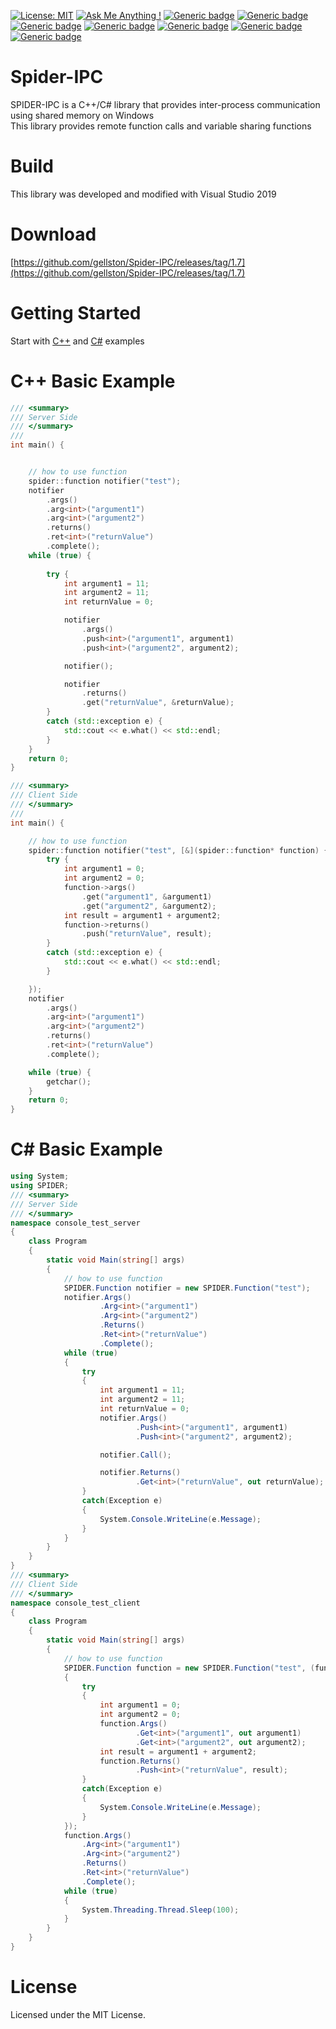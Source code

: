 [![License: MIT](https://img.shields.io/badge/License-MIT-yellow.svg)](https://opensource.org/licenses/MIT)
[![Ask Me Anything !](https://img.shields.io/badge/Ask%20me-anything-1abc9c.svg)](https://github.com/gellston/gellston/issues)
[![Generic badge](https://img.shields.io/badge/Build-Pass-green)](https://github.com/gellston/Spider-IPC/releases/tag/1.7)
[![Generic badge](https://img.shields.io/badge/Visual%20Studio-2013-green)](https://github.com)
[![Generic badge](https://img.shields.io/badge/Visual%20Studio-2019-green)](https://github.com)
[![Generic badge](https://img.shields.io/badge/Linker-v120-green)](https://github.com)
[![Generic badge](https://img.shields.io/badge/Linker-v142-green)](https://github.com)
[![Generic badge](https://img.shields.io/badge/OS-Windows7-blue)](https://github.com)
[![Generic badge](https://img.shields.io/badge/OS-Windows10-blue)](https://github.com)


# Spider-IPC
SPIDER-IPC is a C++/C# library that provides inter-process communication using shared memory on Windows <br>
This library provides remote function calls and variable sharing functions

# Build
This library was developed and modified with Visual Studio 2019 <br>

# Download
[https://github.com/gellston/Spider-IPC/releases/tag/1.7](https://github.com/gellston/Spider-IPC/releases/tag/1.7)


# Getting Started 
Start with [C++](https://github.com/gellston/Spider-IPC/tree/main/SpiderNative) and [C#](https://github.com/gellston/Spider-IPC/tree/main/SpiderSharp) examples <br>



# C++ Basic Example

```cpp
/// <summary>
/// Server Side
/// </summary>
///
int main() {


    // how to use function
	spider::function notifier("test");
	notifier
		.args()
		.arg<int>("argument1")
		.arg<int>("argument2")
		.returns()
		.ret<int>("returnValue")
		.complete();
	while (true) {
		
		try {
			int argument1 = 11;
			int argument2 = 11;
			int returnValue = 0;

			notifier
				.args()
				.push<int>("argument1", argument1)
				.push<int>("argument2", argument2);

			notifier();

			notifier
				.returns()
				.get("returnValue", &returnValue);
		}
		catch (std::exception e) {
			std::cout << e.what() << std::endl;
		}
	}
	return 0;
}

/// <summary>
/// Client Side
/// </summary>
/// 
int main() {

    // how to use function 
	spider::function notifier("test", [&](spider::function* function) {
		try {
			int argument1 = 0;
			int argument2 = 0;
			function->args()
				.get("argument1", &argument1)
				.get("argument2", &argument2);
			int result = argument1 + argument2;
			function->returns()
				.push("returnValue", result);
		}
		catch (std::exception e) {
			std::cout << e.what() << std::endl;
		}

	});
	notifier
		.args()
		.arg<int>("argument1")
		.arg<int>("argument2")
		.returns()
		.ret<int>("returnValue")
		.complete();

	while (true) {
		getchar();
	}
	return 0;
}
```

# C# Basic Example 
```csharp
using System;
using SPIDER;
/// <summary>
/// Server Side
/// </summary>
namespace console_test_server
{
    class Program
    {
        static void Main(string[] args)
        {
            // how to use function 
            SPIDER.Function notifier = new SPIDER.Function("test");
            notifier.Args()
                    .Arg<int>("argument1")
                    .Arg<int>("argument2")
                    .Returns()
                    .Ret<int>("returnValue")
                    .Complete();
            while (true)
            {
                try
                {
                    int argument1 = 11;
                    int argument2 = 11;
                    int returnValue = 0;
                    notifier.Args()
                            .Push<int>("argument1", argument1)
                            .Push<int>("argument2", argument2);

                    notifier.Call();

                    notifier.Returns()
                            .Get<int>("returnValue", out returnValue);
                }
                catch(Exception e)
                {
                    System.Console.WriteLine(e.Message);
                }
            }
        }
    }
}
/// <summary>
/// Client Side
/// </summary>
namespace console_test_client
{
    class Program
    {
        static void Main(string[] args)
        {
            // how to use function 
            SPIDER.Function function = new SPIDER.Function("test", (function) =>
            {
                try
                {
                    int argument1 = 0;
                    int argument2 = 0;
                    function.Args()
                            .Get<int>("argument1", out argument1)
                            .Get<int>("argument2", out argument2);
                    int result = argument1 + argument2;
                    function.Returns()
                            .Push<int>("returnValue", result);
                }
                catch(Exception e)
                {
                    System.Console.WriteLine(e.Message);
                }
            });
            function.Args()
                .Arg<int>("argument1")
                .Arg<int>("argument2")
                .Returns()
                .Ret<int>("returnValue")
                .Complete();
            while (true)
            {
                System.Threading.Thread.Sleep(100);
            }
        }
    }
}

```


# License 
Licensed under the MIT License.
